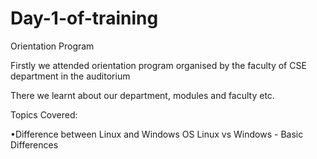 # Day-1-of-training
Orientation Program

Firstly we attended orientation program organised by the faculty of CSE department in the auditorium

There we learnt about our department, modules and faculty etc.

Topics Covered:

•Difference between Linux and Windows OS
Linux vs Windows - Basic Differences

